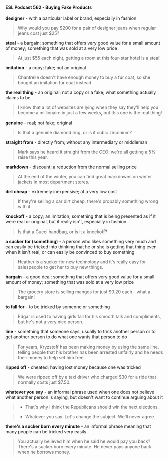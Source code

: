 #### ESL Podcast 562 - Buying Fake Products

**designer** - with a particular label or brand, especially in fashion

> Why would you pay $200 for a pair of designer jeans when regular jeans cost
just $25?

**steal** - a bargain; something that offers very good value for a small amount of
money; something that was sold at a very low price

> At just $55 each night, getting a room at this four-star hotel is a steal!

**imitation** - a copy; fake; not an original

> Chantrelle doesn't have enough money to buy a fur coat, so she bought an
imitation fur coat instead

**the real thing** - an original; not a copy or a fake; what something actually claims
to be

> I know that a lot of websites are lying when they say they'll help you become a
millionaire in just a few weeks, but this one is the real thing!

**genuine** - real; not fake; original

> Is that a genuine diamond ring, or is it cubic zirconium?

**straight from** - directly from; without any intermediary or middleman

> Mark says he heard it straight from the CEO: we're all getting a 5% raise this
year.

**markdown** - discount; a reduction from the normal selling price

> At the end of the winter, you can find great markdowns on winter jackets in
most department stores.

**dirt cheap** - extremely inexpensive; at a very low cost

> If they're selling a car dirt cheap, there's probably something wrong with it.

**knockoff** - a copy; an imitation; something that is being presented as if it were
real or original, but it really isn't, especially in fashion

> Is that a Gucci handbag, or is it a knockoff?

**a sucker for (something)** - a person who likes something very much and can
easily be tricked into thinking that he or she is getting that thing even when it isn't
real, or can easily be convinced to buy something

> Heather is a sucker for new technology and it's really easy for salespeople to
get her to buy new things.

**bargain** - a good deal; something that offers very good value for a small amount
of money; something that was sold at a very low price

> The grocery store is selling mangos for just $0.20 each - what a bargain!

**to fall for** - to be tricked by someone or something

> Edgar is used to having girls fall for his smooth talk and compliments, but he's
not a very nice person.

**line** - something that someone says, usually to trick another person or to get
another person to do what one wants that person to do

> For years, Kryzstoff has been making money by using the same line, telling
people that his brother has been arrested unfairly and he needs their money to
help set him free.

**ripped off** - cheated; having lost money because one was tricked

> We were ripped off by a taxi driver who charged $30 for a ride that normally
costs just $7.50.

**whatever you say** - an informal phrase used when one does not believe what
another person is saying, but doesn't want to continue arguing about it

> - That's why I think the Republicans should win the next elections.

> - Whatever you say. Let's change the subject. We'll never agree.

**there's a sucker born every minute** - an informal phrase meaning that many
people can be tricked very easily

> You actually believed him when he said he would pay you back? There's a
sucker born every minute. He never pays anyone back when he borrows money.

